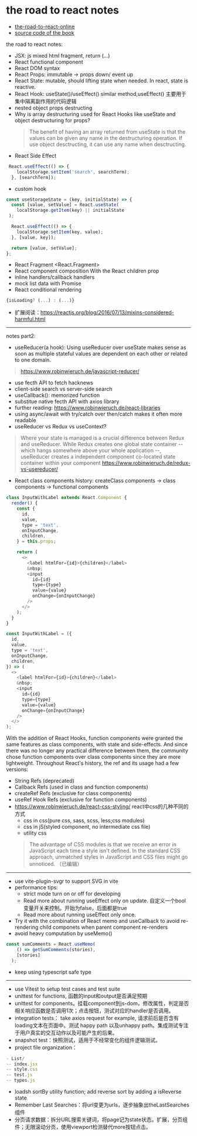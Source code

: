 # the road to react notes

- [the-road-to-react-online](https://the-road-to-react-online.vercel.app/manuscript/foreword.html)
- [source code of the book](https://github.com/the-road-to-learn-react/hacker-stories)

the road to react notes:
- JSX: js mixed html fragment, return (...)
- React functional component
- React DOM syntax
- React Props: immutable -> props down/ event up
- React State: mutable, should lifting state when needed. In react, state is reactive.
- React Hook: useState()/useEffect() similar method,useEffect() 主要用于集中隔离副作用的代码逻辑
- nested object props destructing
- Why is array destructuring used for React Hooks like useState and object destructuring for props?
  > The benefit of having an array returned from useState is that the values can be given any name in the destructuring operation. If use object desctructing, it can use any name when desctructing.
- React Side Effect
```js
 React.useEffect(() => {
    localStorage.setItem('search', searchTerm);
  }, [searchTerm]);
```

- custom hook
```js
const useStorageState = (key, initialState) => {
  const [value, setValue] = React.useState(
    localStorage.getItem(key) || initialState
 );

  React.useEffect(() => {
    localStorage.setItem(key, value);
  }, [value, key]);

  return [value, setValue];
};
```
- React Fragment <React.Fragment>
- React component composition With the React children prop
- inline handlers/callback handlers
- mock list data with Promise
- React conditional rendering
```js
{isLoading? (...) : (...)}
```
- 扩展阅读：https://reactjs.org/blog/2016/07/13/mixins-considered-harmful.html

---

notes part2:
- useReducer(a hook): Using useReducer over useState makes sense as soon as multiple stateful values are dependent on each other or related to one domain.
> https://www.robinwieruch.de/javascript-reducer/
- use fecth API to fetch hacknews
- client-side search vs server-side search
- useCallback(): memorized function
- substitue native fecth API with axios library
- further reading: https://www.robinwieruch.de/react-libraries
- using async/await with try/catch over then/catch makes it often more readable
- useReducer vs Redux vs useContext?
>Where your state is managed is a crucial difference between Redux and useReducer. While Redux creates one global state container -- which hangs somewhere above your whole application --, useReducer creates a independent component co-located state container within your component
https://www.robinwieruch.de/redux-vs-usereducer/
- React class components history:
  createClass components -> class components -> functional components
```js
class InputWithLabel extends React.Component {
  render() {
    const {
      id,
      value,
      type = 'text',
      onInputChange,
      children,
    } = this.props;

    return (
      <>
        <label htmlFor={id}>{children}</label>
        &nbsp;
        <input
          id={id}
          type={type}
          value={value}
          onChange={onInputChange}
        />
      </>
    );
  }
}
```
```js
const InputWithLabel = ({
  id,
  value,
  type = 'text',
  onInputChange,
  children,
}) => (
  <>
    <label htmlFor={id}>{children}</label>
    &nbsp;
    <input
      id={id}
      type={type}
      value={value}
      onChange={onInputChange}
    />
  </>
);
```

With the addition of React Hooks, function components were granted the same features as class components, with state and side-effects. And since there was no longer any practical difference between them, the community chose function components over class components since they are more lightweight.
Throughout React's history, the ref and its usage had a few versions:
- String Refs (deprecated)
- Callback Refs (used in class and function components)
- createRef Refs (exclusive for class components)
- useRef Hook Refs (exclusive for function components)
- https://www.robinwieruch.de/react-css-styling/ react中css的几种不同的方式
    - css in css(pure css, sass, scss, less;css modules)
    - css in jS(styled component, no intermediate css file)
    - utility css
  > The advantage of CSS modules is that we receive an error in JavaScript each time a style isn't defined. In the standard CSS approach, unmatched styles in JavaScript and CSS files might go unnoticed. （已编辑）

---

- use vite-plugin-svgr to support SVG in vite
- performance tips:
    - strict mode turn on or off for developing
    - Read more about running useEffect only on update. 自定义一个bool变量开关来控制。开始为false，后面都是true
    - Read more about running useEffect only once.
- Try it with the combination of React memo and useCallback to avoid re-rendering child componets when parent component re-renders
- avoid heavy computation by useMemo()
```js
const sumComments = React.useMemo(
    () => getSumComments(stories),
    [stories]
  );
```
- keep using typescript safe type

---

- use Vitest to setup test cases and test suite
- unittest for functions, 函数的input和output是否满足预期
- unittest for components。挂载component到js-dom，修改属性，判定是否相关响应函数是否调用1次；点击按钮，测试对应的handler是否调用。
- integration tests： take axios request for example, 请求前后是否含有loading文本在页面中。测试 happy path 以及unhappy path。集成测试专注于用户真实的交互动作以及可能产生的后果。
- snapshot test：快照测试，适用于不经常变化的组件逻辑测试。
- project file organization：
```js
- List/
-- index.jsx
-- style.css
-- test.js
-- types.js
```
- loadsh sortBy utility function; add reverse sort by adding a isReverse state
- Remember Last Searches：将url变更为urls，逐步抽象出theLastSearches组件
- 分页请求数据：拆分URL搜索关键词，将page记为state状态。扩展，分页组件；无限滚动分页，使用viewport检测替代more按钮点击。